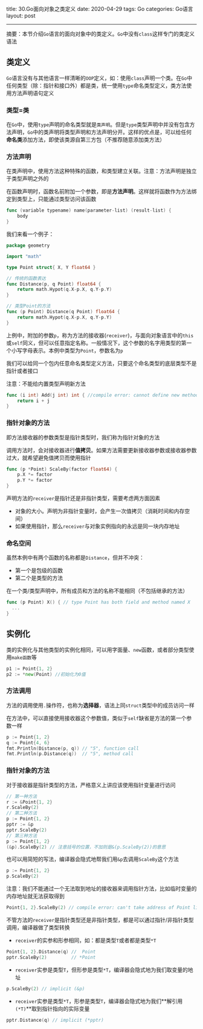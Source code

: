 title: 30.Go面向对象之类定义
date: 2020-04-29
tags: Go
categories: Go语言
layout: post

------

摘要：本节介绍`Go`语言的面向对象中的类定义。`Go`中没有`class`这样专门的类定义语法

<!-- more -->

## 类定义

`Go`语言没有与其他语言一样清晰的`OOP`定义，如：使用`class`声明一个类。在`Go`中任何类型（除：指针和接口外）都是类，统一使用`type`命名类型定义，类方法使用方法声明语句定义

### 类型=类

在`Go`中，使用`type`声明的命名类型就是`类声明`。但是`type`类型声明中并没有包含方法声明，`Go`中的类声明将类型声明和方法声明分开。这样的优点是，可以给任何**命名类**添加方法，即使该类源自第三方包（不推荐随意添加类方法）

### 方法声明

在类声明中，使用方法这种特殊的函数，和类型建立关联。注意：方法声明是独立于类型声明之外的

在函数声明时，函数名前附加一个参数，即是**方法声明**。这样就将函数作为方法绑定到类型上，只能通过类型访问该函数

```go
func (variable typename) name(parameter-list) (result-list) {
    body
}
```

我们来看一个例子：

```go
package geometry

import "math"

type Point struct{ X, Y float64 }

// 传统的函数表达
func Distance(p, q Point) float64 {
    return math.Hypot(q.X-p.X, q.Y-p.Y)
}

// 类型Point的方法
func (p Point) Distance(q Point) float64 {
    return math.Hypot(q.X-p.X, q.Y-p.Y)
}
```

上例中，附加的参数`p`，称为方法的接收器(`receiver`)，与面向对象语言中的`this`或`self`同义，但可以任意指定名称。一般情况下，这个参数的名字用类型的第一个小写字母表示。本例中类型为`Point`，参数名为`p`

我们可以给同一个包内任意命名类型定义方法，只要这个命名类型的底层类型不是指针或者接口

注意：不能给内置类型声明新方法

```go
func (i int) Add(j int) int { //compile error: cannot define new methods on non-local type int
	return i + j
}
```

### 指针对象的方法

即方法接收器的参数类型是指针类型时，我们称为指针对象的方法

调用方法时，会对接收器进行**值拷贝**。如果方法需要更新接收器参数或接收器参数过大，就希望避免值拷贝而使用指针

```go
func (p *Point) ScaleBy(factor float64) {
    p.X *= factor
    p.Y *= factor
}
```

声明方法的`receiver`是指针还是非指针类型，需要考虑两方面因素

- 对象的大小。声明为非指针变量时，会产生一次值拷贝（消耗时间和内存空间）
- 如果使用指针，那么`receiver`与对象实例指向的永远是同一块内存地址

### 命名空间

虽然本例中有两个函数的名称都是`Distance`，但并不冲突：

- 第一个是包级的函数
- 第二个是类型的方法

在一个类/类型声明中，所有成员和方法的名称不能相同（不包括继承的方法）

```go
func (p Point) X() { // type Point has both field and method named X
  ...
}
```

## 实例化

类的实例化与其他类型的实例化相同，可以用字面量、`new`函数，或者部分类型使用`make函数`等

```go
p1 := Point{1, 2}
p2 := *new(Point) //初始化为0值
```

### 方法调用

方法的调用使用`.`操作符，也称为**选择器**，语法上同`struct`类型中的成员访问一样

在方法中，可以直接使用接收器这个参数值，类似于`self`缺省是方法的第一个参数一样

```go
p := Point{1, 2}
q := Point{4, 6}
fmt.Println(Distance(p, q)) // "5", function call
fmt.Println(p.Distance(q))  // "5", method call
```

### 指针对象的方法

对于接收器是指针类型的方法，严格意义上讲应该使用指针变量进行访问

```go
// 第一种方法
r := &Point{1, 2}
r.ScaleBy(2)
// 第二种方法
p := Point{1, 2}
pptr := &p
pptr.ScaleBy(2)
// 第三种方法
p := Point{1, 2}
(&p).ScaleBy(2) // 注意括号的位置，不加则是&(p.ScaleBy(2))的意思
```

也可以用简短的写法，编译器会隐式地帮我们用`&p`去调用`ScaleBy`这个方法

```go
p := Point{1, 2}
p.ScaleBy(2)
```

注意：我们不能通过一个无法取到地址的接收器来调用指针方法，比如临时变量的内存地址就无法获取得到

```go
Point{1, 2}.ScaleBy(2) // compile error: can't take address of Point literal
```

不管方法的`receiver`是指针类型还是非指针类型，都是可以通过指针/非指针类型调用，编译器做了类型转换

- `receiver`的实参和形参相同，如：都是类型`T`或者都是类型`*T`

```go
Point{1, 2}.Distance(q) //  Point
pptr.ScaleBy(2)         // *Point
```

- `receiver`实参是类型`T`，但形参是类型`*T`，编译器会隐式地为我们取变量的地址

```go
p.ScaleBy(2) // implicit (&p)
```

- `receiver`实参是类型`*T`，形参是类型`T`，编译器会隐式地为我们**解引用`(*T)`**取到指针指向的实际变量

```go
pptr.Distance(q) // implicit (*pptr)
```

